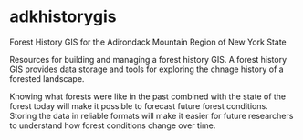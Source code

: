 # adkhistorygis
Forest History GIS for the Adirondack Mountain Region of New York State

Resources for building and managing a forest history GIS. A forest history GIS provides data storage and tools for exploring the chnage history of a forested landscape.

Knowing what forests were like in the past combined with the state of the forest today will make it possible to forecast future forest conditions. Storing the data in reliable formats will make it easier for future researchers to understand how forest conditions change over time.  
